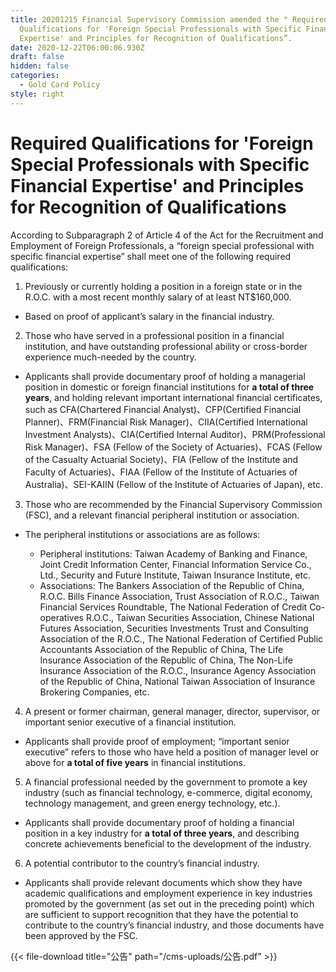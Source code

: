 ```yaml
---
title: 20201215 Financial Supervisory Commission amended the " Required
  Qualifications for 'Foreign Special Professionals with Specific Financial
  Expertise' and Principles for Recognition of Qualifications”.
date: 2020-12-22T06:00:06.930Z
draft: false
hidden: false
categories:
  - Gold Card Policy
style: right
---
```

# Required Qualifications for 'Foreign Special Professionals with Specific Financial Expertise' and Principles for Recognition of Qualifications

According to Subparagraph 2 of Article 4 of the Act for the Recruitment and Employment of Foreign Professionals, a “foreign special professional with specific financial expertise” shall meet one of the following required qualifications:

1.   Previously or currently holding a position in a foreign state or in the R.O.C. with a most recent monthly salary of at least NT$160,000.

* Based on proof of applicant’s salary in the financial industry.

2.   Those who have served in a professional position in a financial institution, and have outstanding professional ability or cross-border experience much-needed by the country.

* Applicants shall provide documentary proof of holding a managerial position in domestic or foreign financial institutions for **a total of three years**, and holding relevant important international financial certificates, such as CFA(Chartered Financial Analyst)、CFP(Certified Financial Planner)、FRM(Financial Risk Manager)、CIIA(Certified International Investment Analysts)、CIA(Certified Internal Auditor)、PRM(Professional Risk Manager)、FSA (Fellow of the Society of Actuaries)、FCAS (Fellow of the Casualty Actuarial Society)、FIA (Fellow of the Institute and Faculty of Actuaries)、FIAA (Fellow of the Institute of Actuaries of Australia)、SEI-KAIIN (Fellow of the Institute of Actuaries of Japan), etc.

3.   Those who are recommended by the Financial Supervisory Commission (FSC), and a relevant financial peripheral institution or association.

* The peripheral institutions or associations are as follows:

  * Peripheral institutions: Taiwan Academy of Banking and Finance, Joint Credit Information Center, Financial Information Service Co., Ltd., Security and Future Institute, Taiwan Insurance Institute, etc.
  * Associations: The Bankers Association of the Republic of China, R.O.C. Bills Finance Association, Trust Association of R.O.C., Taiwan Financial Services Roundtable, The National Federation of Credit Co-operatives R.O.C., Taiwan Securities Association, Chinese National Futures Association, Securities Investments Trust and Consulting Association of the R.O.C., The National Federation of Certified Public Accountants Association of the Republic of China, The Life Insurance Association of the Republic of China, The Non-Life Insurance Association of the R.O.C., Insurance Agency Association of the Republic of China, National Taiwan Association of Insurance Brokering Companies, etc.

4.   A present or former chairman, general manager, director, supervisor, or important senior executive of a financial institution.

* Applicants shall provide proof of employment; “important senior executive” refers to those who have held a position of manager level or above for **a total of five years** in financial institutions.

5.   A financial professional needed by the government to promote a key industry (such as financial technology, e-commerce, digital economy, technology management, and green energy technology, etc.).

* Applicants shall provide documentary proof of holding a financial position in a key industry for **a total of three years**, and describing concrete achievements beneficial to the development of the industry. 

6.   A potential contributor to the country’s financial industry. 

* Applicants shall provide relevant documents which show they have academic qualifications and employment experience in key industries promoted by the government (as set out in the preceding point) which are sufficient to support recognition that they have the potential to contribute to the country’s financial industry, and those documents have been approved by the FSC.

{{< file-download title="公告" path="/cms-uploads/公告.pdf" >}}